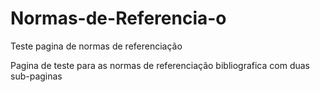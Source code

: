 # Normas-de-Referencia-o
Teste pagina de normas de referenciação

Pagina de teste para as normas de referenciação bibliografica com duas sub-paginas
